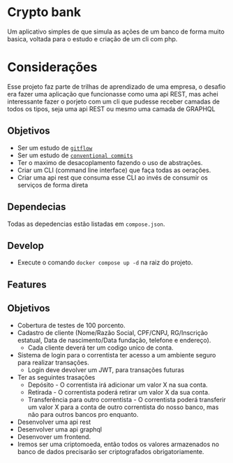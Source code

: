 # Crypto bank

Um aplicativo simples de que simula as ações de um banco de forma muito basica, voltada para o estudo e criação de um cli com php.

# Considerações
Esse projeto faz parte de trilhas de aprendizado de uma empresa, o desafio era fazer uma aplicação que funcionasse como 
uma api REST, mas achei interessante fazer o porjeto com um cli que pudesse receber camadas de todos os tipos, seja uma
api REST ou mesmo uma camada de GRAPHQL

## Objetivos
* Ser um estudo de [`gitflow`](https://www.atlassian.com/br/git/tutorials/comparing-workflows/gitflow-workflow)
* Ser um estudo de [`conventional commits`](https://www.conventionalcommits.org/en/v1.0.0/)
* Ter o maximo de desacoplamento fazendo o uso de abstrações.
* Criar um CLI (command line interface) que faça todas as oerações.
* Criar uma api rest que consuma esse CLI ao invés de consumir os serviços de forma direta

## Dependecias
Todas as depedencias estão listadas em `compose.json`.

## Develop
* Execute o comando `docker compose up -d` na raiz do projeto.

## Features

## Objetivos
* Cobertura de testes de 100 porcento.
* Cadastro de cliente (Nome/Razão Social, CPF/CNPJ, RG/Inscrição estatual, Data de nascimento/Data fundação, telefone e endereço).
    * Cada cliente deverá ter um codigo unico de conta.
* Sistema de login para o correntista ter acesso a um ambiente seguro para realizar transações.
    * Login deve devolver um JWT, para transações futuras
* Ter as seguintes trasações
    * Depósito - O correntista irá adicionar um valor X na sua conta.
    * Retirada - O correntista poderá retirar um valor X da sua conta.
    * Transferência para outro correntista - O correntista poderá transferir um valor X para a conta de outro correntista do nosso banco, mas não para outros bancos pro enquanto.
* Desenvolver uma api rest
* Desenvolver uma api graphql
* Desenvover um frontend.
* Iremos ser uma criptomoeda, então todos os valores armazenados no banco de dados precisarão ser criptografados obrigatoriamente.

